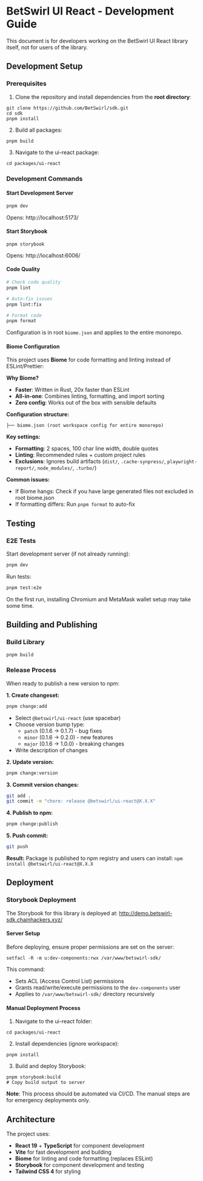 # BetSwirl UI React - Development Guide

This document is for developers working on the BetSwirl UI React library itself, not for users of the library.

## Development Setup

### Prerequisites

1. Clone the repository and install dependencies from the **root directory**:
```shell
git clone https://github.com/BetSwirl/sdk.git
cd sdk
pnpm install
```

2. Build all packages:
```shell
pnpm build
```

3. Navigate to the ui-react package:
```shell
cd packages/ui-react
```

### Development Commands

#### Start Development Server
```bash
pnpm dev
```
Opens: http://localhost:5173/

#### Start Storybook
```shell
pnpm storybook
```
Opens: http://localhost:6006/

#### Code Quality
```bash
# Check code quality
pnpm lint

# Auto-fix issues
pnpm lint:fix

# Format code
pnpm format
```

Configuration is in root `biome.json` and applies to the entire monorepo.

#### Biome Configuration

This project uses **Biome** for code formatting and linting instead of ESLint/Prettier:

**Why Biome?**
- **Faster**: Written in Rust, 20x faster than ESLint
- **All-in-one**: Combines linting, formatting, and import sorting
- **Zero config**: Works out of the box with sensible defaults

**Configuration structure:**
```
├── biome.json (root workspace config for entire monorepo)
```

**Key settings:**
- **Formatting**: 2 spaces, 100 char line width, double quotes
- **Linting**: Recommended rules + custom project rules
- **Exclusions**: Ignores build artifacts (`dist/`, `.cache-synpress/`, `playwright-report/`, `node_modules/`, `.turbo/`)

**Common issues:**
- If Biome hangs: Check if you have large generated files not excluded in root biome.json
- If formatting differs: Run `pnpm format` to auto-fix

## Testing

### E2E Tests
Start development server (if not already running):
```bash
pnpm dev
```

Run tests:
```bash
pnpm test:e2e
```

On the first run, installing Chromium and MetaMask wallet setup may take some time.

## Building and Publishing

### Build Library
```bash
pnpm build
```

### Release Process

When ready to publish a new version to npm:

**1. Create changeset:**
```bash
pnpm change:add
```
- Select `@betswirl/ui-react` (use spacebar)
- Choose version bump type:
  - `patch` (0.1.6 → 0.1.7) - bug fixes
  - `minor` (0.1.6 → 0.2.0) - new features  
  - `major` (0.1.6 → 1.0.0) - breaking changes
- Write description of changes

**2. Update version:**
```bash
pnpm change:version
```

**3. Commit version changes:**
```bash
git add .
git commit -m "chore: release @betswirl/ui-react@X.X.X"
```

**4. Publish to npm:**
```bash
pnpm change:publish
```

**5. Push commit:**
```bash
git push
```

**Result:** Package is published to npm registry and users can install: `npm install @betswirl/ui-react@X.X.X`

## Deployment

### Storybook Deployment

The Storybook for this library is deployed at: http://demo.betswirl-sdk.chainhackers.xyz/

#### Server Setup
Before deploying, ensure proper permissions are set on the server:

```shell
setfacl -R -m u:dev-components:rwx /var/www/betswirl-sdk/
```

This command:
- Sets ACL (Access Control List) permissions
- Grants read/write/execute permissions to the `dev-components` user
- Applies to `/var/www/betswirl-sdk/` directory recursively

#### Manual Deployment Process
1. Navigate to the ui-react folder:
```shell
cd packages/ui-react
```

2. Install dependencies (ignore workspace):
```shell
pnpm install
```

3. Build and deploy Storybook:
```shell
pnpm storybook:build
# Copy build output to server
```

**Note**: This process should be automated via CI/CD. The manual steps are for emergency deployments only.

## Architecture

The project uses:
- **React 19** + **TypeScript** for component development
- **Vite** for fast development and building
- **Biome** for linting and code formatting (replaces ESLint)
- **Storybook** for component development and testing
- **Tailwind CSS 4** for styling

